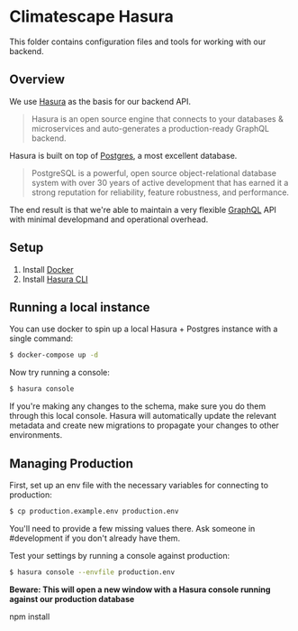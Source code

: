 # Climatescape Hasura

This folder contains configuration files and tools for working with our backend.

## Overview

We use [Hasura][hasura] as the basis for our backend API.

> Hasura is an open source engine that connects to your databases &
> microservices and auto-generates a production-ready GraphQL backend.

Hasura is built on top of [Postgres][pg], a most excellent database.

>  PostgreSQL is a powerful, open source object-relational database system with
> over 30 years of active development that has earned it a strong reputation for
> reliability, feature robustness, and performance.

The end result is that we're able to maintain a very flexible [GraphQL][graphql]
API with minimal developmand and operational overhead.

## Setup

1. Install [Docker][docker]
2. Install [Hasura CLI][hasura_cli]

## Running a local instance

You can use docker to spin up a local Hasura + Postgres instance with a single
command:

```bash
$ docker-compose up -d
```

Now try running a console:

```bash
$ hasura console
```

If you're making any changes to the schema, make sure you do them through this
local console. Hasura will automatically update the relevant metadata and create
new migrations to propagate your changes to other environments.

## Managing Production

First, set up an env file with the necessary variables for connecting to
production:

```bash
$ cp production.example.env production.env
```

You'll need to provide a few missing values there. Ask someone in #development
if you don't already have them.

Test your settings by running a console against production:

```bash
$ hasura console --envfile production.env
```

**Beware: This will open a new window with a Hasura console running against our
production database**

[hasura]: https://hasura.io/
[pg]: https://www.postgresql.org/
[graphql]: https://graphql.org/
[docker]: https://www.docker.com/
[hasura_cli]: https://hasura.io/docs/1.0/graphql/manual/hasura-cli/install-hasura-cli.html


npm install
